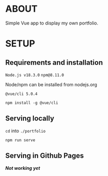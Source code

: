 # ABOUT

Simple Vue app to display my own portfolio.

# SETUP

## Requirements and installation

`Node.js v18.3.0`
`npm@8.11.0`

Node/npm can be installed from nodejs.org

`@vue/cli 5.0.4`

`npm install -g @vue/cli`

## Serving locally

`cd` into `./portfolio`

`npm run serve`

## Serving in Github Pages

***Not working yet***
